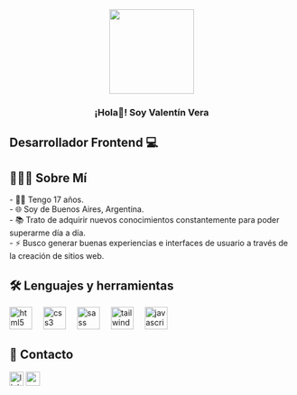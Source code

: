 <div align="center">
    <img height="150" src="https://camo.githubusercontent.com/62da68eb62b1e5f175f7d1f0191dd89a653d7908feb22d37d4a0ab07365d6791/68747470733a2f2f6d656469612e67697068792e636f6d2f6d656469612f4d3967624264396e6244724f5475314d71782f67697068792e676966"/>
    <h3>¡Hola👋! Soy Valentín Vera</h3>
    <!-- <p><strong>Desarrollador Frontend</strong></p>
    <div align="center">
        <img src="https://img.shields.io/static/v1?message=LinkedIn&logo=linkedin&label=&color=0077B5&logoColor=white&labelColor=&style=for-the-badge" height="25" alt="linkedin logo"/>
        <img src="https://img.shields.io/static/v1?message=Gmail&logo=gmail&label=&color=D14836&logoColor=white&labelColor=&style=for-the-badge" height="25" alt="gmail logo"/>
    </div> -->
</div>

<h2>Desarrollador Frontend 💻</h2>

<h2 align="left">👨🏻‍💻 Sobre Mí</h2>

<p align="left">
- 👦🏻 Tengo 17 años.<br>
- 🌐 Soy de Buenos Aires, Argentina.<br>
- 📚 Trato de adquirir nuevos conocimientos constantemente para poder superarme día a día.<br>
- ⚡ Busco generar buenas experiencias e interfaces de usuario a través de la creación de sitios web.</p>

<h2 align="left">🛠 Lenguajes y herramientas</h2>

<div align="left">
  <img src="https://cdn.jsdelivr.net/gh/devicons/devicon/icons/html5/html5-original.svg" height="40" alt="html5 logo"/>
  <img width="12"/>
  <img src="https://cdn.jsdelivr.net/gh/devicons/devicon/icons/css3/css3-original.svg" height="40" alt="css3 logo"/>
  <img width="12"/>
  <img src="https://cdn.jsdelivr.net/gh/devicons/devicon/icons/sass/sass-original.svg" height="40" alt="sass logo"/>
  <img width="12"/>
  <img src="https://cdn.jsdelivr.net/gh/devicons/devicon/icons/tailwindcss/tailwindcss-original-wordmark.svg" height="40" alt="tailwindcss logo"/>
  <img width="12"/>
  <img src="https://cdn.jsdelivr.net/gh/devicons/devicon/icons/javascript/javascript-original.svg" height="40" alt="javascript logo"/>
</div>

<h2 align="left">📨 Contacto</h2>

<div align="left">
    <img src="https://img.shields.io/static/v1?message=LinkedIn&logo=linkedin&label=&color=0077B5&logoColor=white&labelColor=&style=for-the-badge" height="25" alt="linkedin logo"/>
    <img src="https://img.shields.io/static/v1?message=Gmail&logo=gmail&label=&color=D14836&logoColor=white&labelColor=&style=for-the-badge" height="25" alt="gmail logo"/>
</div>
